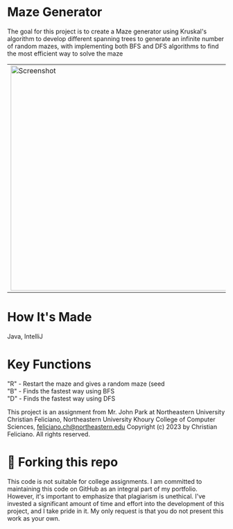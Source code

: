# Maze Generator

The goal for this  project is to create a Maze generator using Kruskal's algorithm to develop different spanning trees to generate an infinite number of random mazes, with implementing both BFS and DFS algorithms to find the most efficient way to solve the maze

<table>
  <tr>
    <td>
      <img width="518" alt="Screenshot" src="https://github.com/Christian2022-github/Flood-It-Game/assets/71617970/069cf0d4-8bb7-4af4-be9b-6adb168c4d5a">
    </td>
    <td>
      <img alt="GIF" src="https://github.com/Christian2022-github/Flood-It-Game/assets/71617970/81fcac15-2e6b-42e5-a2f1-0e35e088fecd">
    </td>
  </tr>
</table>

# How It's Made
Java, IntelliJ

# Key Functions
"R" - Restart the maze and gives a random maze (seed <br>
"B" - Finds the fastest way using BFS<br>
"D" - Finds the fastest way using DFS<br>

This project is an assignment from Mr. John Park at Northeastern University
Christian Feliciano, Northeastern University Khoury College of Computer Sciences, feliciano.ch@northeastern.edu
Copyright (c) 2023 by Christian Feliciano. All rights reserved.

# 🚨 Forking this repo
This code is not suitable for college assignments. I am committed to maintaining this code on GitHub as an integral part of my portfolio. However, it's important to emphasize that plagiarism is unethical. I've invested a significant amount of time and effort into the development of this project, and I take pride in it. My only request is that you do not present this work as your own.


